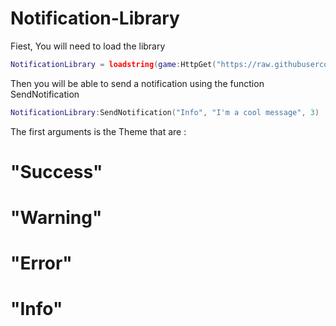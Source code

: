 # Notification-Library

Fiest, You will need to load the library

```lua
NotificationLibrary = loadstring(game:HttpGet("https://raw.githubusercontent.com/lobox920/Notification-Library/main/Library.lua"))()
```
Then you will be able to send a notification using the function SendNotification

```lua
NotificationLibrary:SendNotification("Info", "I'm a cool message", 3)
```
The first arguments is the Theme that are : 
# "Success"
# "Warning"
# "Error"
# "Info"

